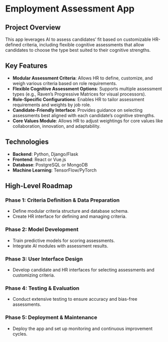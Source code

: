 # Employment Assessment App

## Project Overview
This app leverages AI to assess candidates’ fit based on customizable HR-defined criteria, including flexible cognitive assessments that allow candidates to choose the type best suited to their cognitive strengths.

## Key Features
- **Modular Assessment Criteria**: Allows HR to define, customize, and weigh various criteria based on role requirements.
- **Flexible Cognitive Assessment Options**: Supports multiple assessment types (e.g., Raven’s Progressive Matrices for visual processors).
- **Role-Specific Configurations**: Enables HR to tailor assessment requirements and weights by job role.
- **Candidate-Friendly Interface**: Provides guidance on selecting assessments best aligned with each candidate’s cognitive strengths.
- **Core Values Module**: Allows HR to adjust weightings for core values like collaboration, innovation, and adaptability.

## Technologies
- **Backend**: Python, Django/Flask
- **Frontend**: React or Vue.js
- **Database**: PostgreSQL or MongoDB
- **Machine Learning**: TensorFlow/PyTorch

## High-Level Roadmap
### Phase 1: Criteria Definition & Data Preparation
- Define modular criteria structure and database schema.
- Create HR interface for defining and managing criteria.

### Phase 2: Model Development
- Train predictive models for scoring assessments.
- Integrate AI modules with assessment results.

### Phase 3: User Interface Design
- Develop candidate and HR interfaces for selecting assessments and customizing criteria.

### Phase 4: Testing & Evaluation
- Conduct extensive testing to ensure accuracy and bias-free assessments.

### Phase 5: Deployment & Maintenance
- Deploy the app and set up monitoring and continuous improvement cycles.

